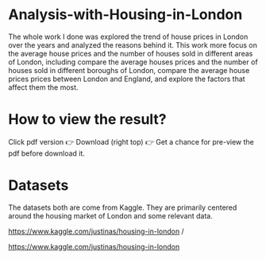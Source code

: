 # Analysis-with-Housing-in-London
  The whole work I done was explored the trend of house prices in London over the years and analyzed the reasons behind it.
  This work more focus on the average house prices and the number of houses sold in different areas of London, including compare the average houses prices and the     number of houses sold in different boroughs of London, compare the average house prices prices between London and England, and explore the factors that affect them the most.

# How to view the result?
  Click pdf version 👉 Download (right top) 👉 Get a chance for pre-view the pdf before download it.

# Datasets
  The datasets both are come from Kaggle. They are primarily centered around the housing market of London and some relevant data.
  
  https://www.kaggle.com/justinas/housing-in-london / 

  https://www.kaggle.com/justinas/housing-in-london 
